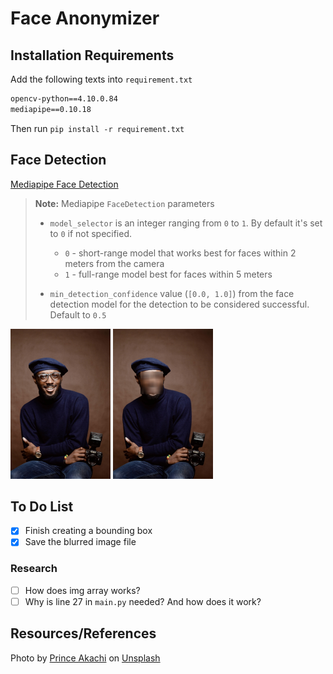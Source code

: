 # Face Anonymizer

## Installation Requirements 
Add the following texts into `requirement.txt`
```txt
opencv-python==4.10.0.84
mediapipe==0.10.18
```
Then run `pip install -r requirement.txt`

## Face Detection
[Mediapipe Face Detection](https://mediapipe.readthedocs.io/en/latest/solutions/face_detection.html)
> **Note:** Mediapipe `FaceDetection` parameters
> + `model_selector` is an integer ranging from `0` to `1`. By default it's set to `0` if not specified.
>   + `0` - short-range model that works best for faces within 2 meters from the camera
>   + `1` - full-range model best for faces within 5 meters  
>
> + `min_detection_confidence` value (`[0.0, 1.0]`) from the face detection model for the detection to be considered successful. Default to `0.5`


<img src='./data/face.jpg' alt="Before image blur" width= "160" height="240"/> <img src="./output/blur_img.jpg" alt="After image blur" width= "160" height="240"/>

## To Do List
+ [X] Finish creating a bounding box 
+ [x] Save the blurred image file

### Research
+ [ ] How does img array works?
+ [ ] Why is line 27 in `main.py` needed? And how does it work?

## Resources/References
Photo by <a href="https://unsplash.com/@princearkman?utm_content=creditCopyText&utm_medium=referral&utm_source=unsplash">Prince Akachi</a> on <a href="https://unsplash.com/photos/smiling-man-wearing-black-turtleneck-shirt-holding-camrea-4Yv84VgQkRM?utm_content=creditCopyText&utm_medium=referral&utm_source=unsplash">Unsplash</a>
      
